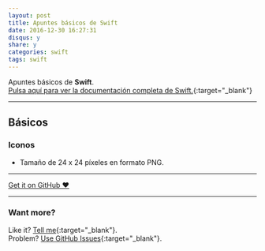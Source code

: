 ```yaml
---
layout: post
title: Apuntes básicos de Swift
date: 2016-12-30 16:27:31
disqus: y
share: y
categories: swift
tags: swift
---
```


Apuntes básicos de **Swift**.<br>
[Pulsa aquí para ver la documentación completa de Swift.](https://developer.apple.com/library/content/documentation/Swift/Conceptual/Swift_Programming_Language/#//apple_ref/doc/uid/TP40014097-CH3-ID0){:target="_blank"}

---

## Básicos

### Iconos

- Tamaño de 24 x 24 píxeles en formato PNG.


---

<a href="https://github.com/mariope/apuntes" target="_blank" class="big-button gray">Get it on GitHub &hearts;</a>

---

### Want more?

Like it? [Tell me](http://twitter.com/mariodevelop){:target="_blank"}.<br/>
Problem? [Use GitHub Issues](https://github.com/mariope/apuntes/issues){:target="_blank"}.
